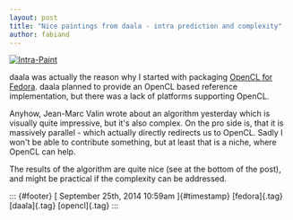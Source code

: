 ```yaml
---
layout: post
title: "Nice paintings from daala - intra prediction and complexity"
author: fabiand
---
```




[![Intra-Paint](https://people.xiph.org/~jm/daala/paint_demo/paint_crepuscular16.jpg)](https://people.xiph.org/~jm/daala/paint_demo/)

daala was actually the reason why I started with packaging [OpenCL for
Fedora](https://fedoraproject.org/wiki/Changes/OpenCL). daala planned to
provide an OpenCL based reference implementation, but there was a lack
of platforms supporting OpenCL.

Anyhow, Jean-Marc Valin wrote about an algorithm yesterday which is
visually quite impressive, but it's also complex. On the pro side is,
that it is massively parallel - which actually directly redirects us to
OpenCL. Sadly I won't be able to contribute something, but at least that
is a niche, where OpenCL can help.

The results of the algorithm are quite nice (see at the bottom of the
post), and might be practical if the complexity can be addressed.

::: {#footer}
[ September 25th, 2014 10:59am ]{#timestamp} [fedora]{.tag}
[daala]{.tag} [opencl]{.tag}
:::
